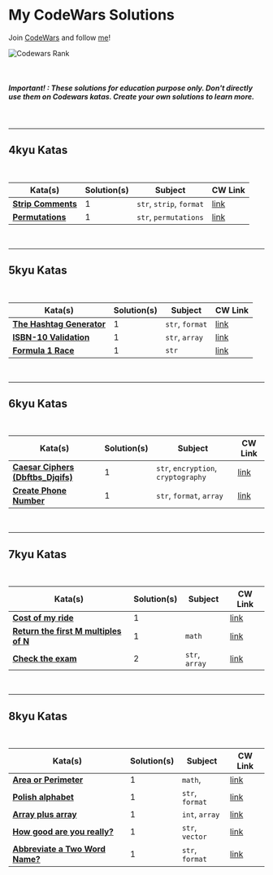 # My CodeWars Solutions

Join [CodeWars](www.codewars.com/r/UTJA9w) and follow [me](https://www.codewars.com/users/NahuelCastro)!


![Codewars Rank](https://www.codewars.com/users/NahuelCastro/badges/large)

<br>

##### Important! : These solutions for education purpose only. Don't directly use them on Codewars katas. Create your own solutions to learn more.

<br>

---

## 4kyu Katas


<br>

| Kata(s) | Solution(s) | Subject | CW Link |
|--|--|--|--|
| [**Strip Comments**](4kyuKatas/StripComments.md)  | 1 | `str`, `strip`, `format`  | [link](https://www.codewars.com/kata/51c8e37cee245da6b40000bd) |
| [**Permutations**](4kyuKatas/Permutations.md)  | 1 | `str`, `permutations` | [link](https://www.codewars.com/kata/5254ca2719453dcc0b00027d) |



<br>

---

## 5kyu Katas


<br>

| Kata(s) | Solution(s) | Subject | CW Link |
|--|--|--|--|
| [**The Hashtag Generator**](5kyuKatas/The_Hashtag_Generator.md)  | 1 | `str`, `format` | [link](https://www.codewars.com/kata/52bc74d4ac05d0945d00054e/) |
| [**ISBN-10 Validation**](5kyuKatas/ISBN-10_Validation.md)  | 1 | `str`, `array`  | [link](https://www.codewars.com/kata/51fc12de24a9d8cb0e000001) |
| [**Formula 1 Race**](5kyuKatas/Formula1Race.md)  | 1 | `str` | [link](https://www.codewars.com/kata/626d691649cb3c7acd63457b/) |


<br>


---


## 6kyu Katas

<br>

| Kata(s) | Solution(s) | Subject | CW Link |
|--|--|--|--|
| [**Caesar Ciphers (Dbftbs_Djqifs)**](6kyuKatas/Caesar_Ciphers-Dbftbs_Djqifs.md)  | 1 | `str`, `encryption`, `cryptography` | [link](https://www.codewars.com/kata/546937989c0b6ab3c5000183) |
| [**Create Phone Number**](6kyuKatas/Create_Phone_Number.md)  | 1 | `str`, `format`, `array` | [link](https://www.codewars.com/kata/525f50e3b73515a6db000b83) |

<br>

---

## 7kyu Katas

<br>


| Kata(s) | Solution(s) | Subject | CW Link |
|--|--|--|--|
| [**Cost of my ride**](7kyuKatas/Cost_of_my_ride.md) | 1 | | [link](https://www.codewars.com/kata/586430a5b3a675296a000395) |
| [**Return the first M multiples of N**](7kyuKatas/Return_the_first_M_multiples_of_N.md) | 1 | `math` | [link](https://www.codewars.com/kata/593c9175933500f33400003e) |
| [**Check the exam**](7kyuKatas/Check_the_exam.md) | 2 | `str`, `array` | [link](https://www.codewars.com/kata/5a3dd29055519e23ec000074) |



<br>

---

## 8kyu Katas

<br>

| Kata(s) | Solution(s) | Subject | CW Link |
|--|--|--|--|
| [**Area or Perimeter**](8kyuKatas/Area_or_Perimeter.md) | 1 | `math`,  | [link](https://www.codewars.com/kata/5ab6538b379d20ad880000ab) |
| [**Polish alphabet**](8kyuKatas/APolish_alphabet.md) | 1 | `str`, `format` | [link](https://www.codewars.com/kata/57ab2d6072292dbf7c000039) |
| [**Array plus array**](8kyuKatas/Array_plus_array.md) | 1 | `int`, `array` | [link](https://www.codewars.com/kata/5a2be17aee1aaefe2a000151) |
| [**How good are you really?**](8kyuKatas/How_good_are_you_really.md) | 1 | `str`, `vector` | [link](https://www.codewars.com/kata/5601409514fc93442500010b) |
| [**Abbreviate a Two Word Name?**](8kyuKatas/Abbreviate_a_Two_Word_Name.md) | 1 | `str`, `format` | [link](https://www.codewars.com/kata/57eadb7ecd143f4c9c0000a3) |

